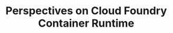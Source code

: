 ---
# Accomplishments widget.
widget: "howto"  # See https://sourcethemes.com/academic/docs/page-builder/
headless: true  # This file represents a page section.
active: true  # Activate this widget? true/false
weight: 1  # Order that this section will appear.
title: "Perspectives on Cloud Foundry Container Runtime"
subtitle: ""

# Date format
#   Refer to https://sourcethemes.com/academic/docs/customization/#date-format
date_format: "Jan 2006"

# Accomplishments.
#   Add/remove as many `[[item]]` blocks below as you like.
#   `title`, `organization` and `date_start` are the required parameters.
#   Leave other parameters empty if not required.
#   Begin/end multi-line descriptions with 3 quotes `"""`.
item: 
smallItem: 
 - title: "What is Cloud Foundry Container Runtime"
   summary: "docs-cfcr.cfapps.io"
   linkText: ""
   linkUrl: "https://docs-cfcr.cfapps.io/"
   openNewWindow: 
   image: "https://i-cdn.embed.ly/1/display/crop?height=300&key=fd92ebbc52fc43fb98f69e50e7893c13&url=https%3A%2F%2Fwww.cloudfoundry.org%2Fwp-content%2Fuploads%2F2017%2F01%2FCFF_Logo_vertical_RGB.png&width=636"
 - title: "How CF Container Runtime Integrates Cloud Foundry and Kubernetes"
   summary: "youtube.com"
   linkText: ""
   linkUrl: "https://www.youtube.com/watch?v=WtfLidd8aA8"
   openNewWindow: 
   image: "https://res.cloudinary.com/agile-seo/image/fetch/w_62,dpr_1.0,d_blank_am8gzx.png/https%3A%2F%2Flogo.clearbit.com%2Fyoutube.com%3Fsize%3D250"
 - title: "Cloud Foundry Container Runtime - to Ultimate Customizability"
   summary: "medium.com"
   linkText: ""
   linkUrl: "https://medium.com/@slynko/cfcr-to-ultimate-customizability-a49f14657166"
   openNewWindow: 
   image: "https://res.cloudinary.com/agile-seo/image/fetch/w_62,dpr_1.0,d_blank_am8gzx.png/https%3A%2F%2Flogo.clearbit.com%2Fmedium.com%3Fsize%3D250"
 - title: "How Cloud Foundry Container Runtime Tackles Both Day 1 &amp; Day 2 Operations for Production Kubernetes"
   summary: "blogs.vmware.com"
   linkText: ""
   linkUrl: "https://blogs.vmware.com/cloudnative/2017/10/17/cloud-foundry-container-runtime-day-1-day-2-operations/"
   openNewWindow: 
   image: "https://res.cloudinary.com/agile-seo/image/fetch/w_62,dpr_1.0,d_blank_am8gzx.png/https%3A%2F%2Flogo.clearbit.com%2Fblogs.vmware.com%3Fsize%3D250"
 - title: "Harnessing Kubernetes: Cloud Foundry Container Runtime [Video]"
   summary: "dzone.com"
   linkText: ""
   linkUrl: "https://dzone.com/articles/harnessing-kubernetes-cloud-foundry-container-runt"
   openNewWindow: 
   image: "https://res.cloudinary.com/agile-seo/image/fetch/w_62,dpr_1.0,d_blank_am8gzx.png/https%3A%2F%2Flogo.clearbit.com%2Fdzone.com%3Fsize%3D250"
---